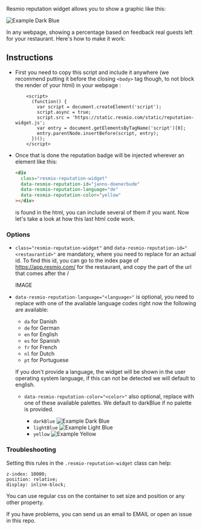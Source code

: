 Resmio reputation widget allows you to show a graphic like this:  

![Example Dark Blue](resmio.github.com/reputation-widget/images/badge-dark-blue.png)

In any webpage, showing a percentage based on feedback real guests left for your
restaurant. Here's how to make it work:

## Instructions ##
- First you need to copy this script and include it anywhere (we recommend
  putting it before the closing `<body>` tag though, to not block the render of
  your html) in your webpage :   

  ```
      <script>
        (function() {
          var script = document.createElement('script');
          script.async = true;
          script.src = 'https://static.resmio.com/static/reputation-widget.js';
          var entry = document.getElementsByTagName('script')[0];
          entry.parentNode.insertBefore(script, entry);
        })();
      </script>
   ```

- Once that is done the reputation badge will be injected wherever an element
  like this:  
  ```html
  <div
    class="resmio-reputation-widget"
    data-resmio-reputation-id="janns-doenerbude"
    data-resmio-reputation-language="de"
    data-resmio-reputation-color="yellow"
  ></div>
  ```
  is found in the html, you can include several of them if you want. Now let's
  take a look at how this last html code work.

### Options ###
- `class="resmio-reputation-widget"` and `data-resmio-reputation-id="<restaurantid>"`
  are mandatory, where you need to replace <restaurantid> for an actual
  id. To find this id, you can go to the index page of https://app.resmio.com/
  for the restaurant, and copy the part of the url that comes after the /

  IMAGE

- `data-resmio-reputation-language="<language>"` is optional, you need to
  replace <language> with one of the available language codes right now the
  following are available:
    - `da` for Danish  
    - `de` for German
    - `en` for English
    - `es` for Spanish
    - `fr` for French
    - `nl` for Dutch
    - `pt` for Portuguese

  If you don't provide a language, the widget will be shown in the user operating
  system language, if this can not be detected we will default to english.

  - `data-resmio-reputation-color="<color>"` also optional, replace <color>
    with one of these available palettes. We default to darkBlue if no palette
    is provided.
    - `darkBlue`
        ![Example Dark Blue](resmio.github.com/reputation-widget/images/badge-dark-blue.png)
    - `lightBlue`
        ![Example Light Blue](resmio.github.com/reputation-widget/images/badge-light-blue.png)
    - `yellow`
        ![Example Yellow](resmio.github.com/reputation-widget/images/badge-yellow.png)

### Troubleshooting ###
Setting this rules in the `.resmio-reputation-widget` class can help:
```
z-index: 10000;
position: relative;
display: inline-block;
```

You can use regular css on the container to set size and position or any other
property.  

If you have problems, you can send us an email to EMAIL or open an issue in
 this repo.
